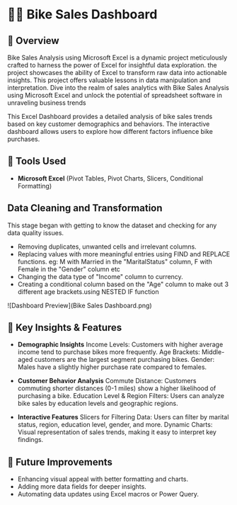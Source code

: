 # 🚴‍♂️ Bike Sales Dashboard  

## 📌 Overview  

Bike Sales Analysis using Microsoft Excel is a dynamic project meticulously crafted to harness the power of Excel for insightful data exploration. the project showcases the ability of Excel to transform raw data into actionable insights. This project offers valuable lessons in data manipulation and interpretation. Dive into the realm of sales analytics with Bike Sales Analysis using Microsoft Excel and unlock the potential of spreadsheet software in unraveling business trends

This Excel Dashboard provides a detailed analysis of bike sales trends based on key customer demographics and behaviors. The interactive dashboard allows users to explore how different factors influence bike purchases.

## 🔧 Tools Used  
- **Microsoft Excel** (Pivot Tables, Pivot Charts, Slicers, Conditional Formatting)

## Data Cleaning and Transformation
This stage began with getting to know the dataset and checking for any data quality issues.
- Removing duplicates, unwanted cells and irrelevant columns.
- Replacing values with more meaningful entries using FIND and REPLACE functions. eg: M with Married in the "MaritalStatus" column, F with Female in the "Gender" 
  column etc
- Changing the data type of "Income" column to currency.
- Creating a conditional column based on the "Age" column to make out 3 different age brackets.using NESTED IF function


![Dashboard Preview](Bike Sales Dashboard.png)

## 📌 Key Insights & Features

- **Demographic Insights**
Income Levels: Customers with higher average income tend to purchase bikes more frequently.
Age Brackets: Middle-aged customers are the largest segment purchasing bikes.
Gender: Males have a slightly higher purchase rate compared to females.

- **Customer Behavior Analysis**
Commute Distance: Customers commuting shorter distances (0-1 miles) show a higher likelihood of purchasing a bike.
Education Level & Region Filters: Users can analyze bike sales by education levels and geographic regions.

- **Interactive Features**
Slicers for Filtering Data: Users can filter by marital status, region, education level, gender, and more.
Dynamic Charts: Visual representation of sales trends, making it easy to interpret key findings.

## 📌 Future Improvements
- Enhancing visual appeal with better formatting and charts.
- Adding more data fields for deeper insights.
- Automating data updates using Excel macros or Power Query.
